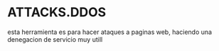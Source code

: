 # ATTACKS.DDOS
esta herramienta es para hacer ataques a paginas web, haciendo una denegacion de servicio muy utill
